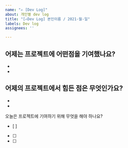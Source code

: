 ```yaml
---
name: "✍️ [Dev Log]"
about: 개인별 dev log
title: "[✍️Dev Log] 본인이름 / 2021-월-일"
labels: Dev log
assignees: ''

---
```


어제는 프로젝트에 어떤점을 기여했나요?
-
-
-


어제의 프로젝트에서 힘든 점은 무엇인가요?
-
-
-


오늘은 프로젝트에 기여하기 위해 무엇을 해야 하나요?
- [ ] 
- [ ]
- [ ]
